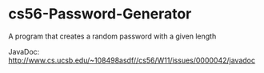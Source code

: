 cs56-Password-Generator
=======================

A program that creates a random password with a given length

JavaDoc: http://www.cs.ucsb.edu/~108498asdf//cs56/W11/issues/0000042/javadoc

